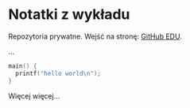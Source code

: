# Notatki z wykładu

Repozytoria prywatne. Wejść na stronę: [GitHub EDU](https://github.com/edu).

...

```c
main() {
  printf("hello world\n");
}
```

Więcej więcej…
